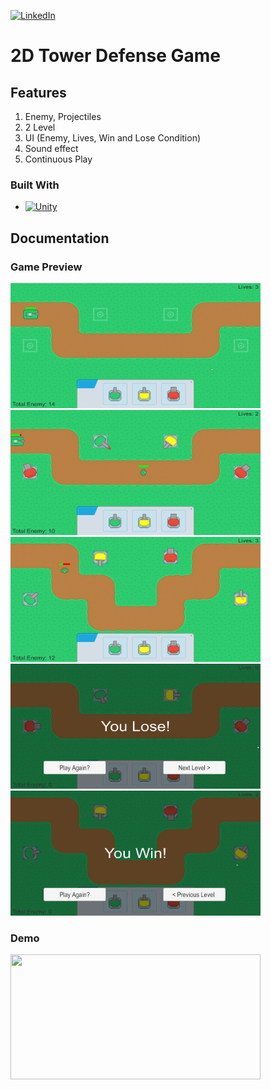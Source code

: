 [![LinkedIn][linkedin-shield]][linkedin-url]

[linkedin-shield]: https://img.shields.io/badge/-LinkedIn-black.svg?style=for-the-badge&logo=linkedin&colorB=555
[linkedin-url]: https://www.linkedin.com/in/evanderchristiandumalang/

# 2D Tower Defense Game

## Features

1. Enemy, Projectiles
2. 2 Level
3. UI (Enemy, Lives, Win and Lose Condition)
4. Sound effect
5. Continuous Play

### Built With

* [![Unity][Unity.com]][Unity-url]

[Unity.com]: https://img.shields.io/badge/Unity-FFFFFF?style=for-the-badge&logo=unity&logoColor=black
[Unity-url]: https://unity.com/

## Documentation

### Game Preview
<img src="Preview/start.png" width="400" height="200"> <img src="Preview/level1.png" width="400" height="200"> <img src="Preview/level2.png" width="400" height="200"> <img src="Preview/lose.png" width="400" height="200"> <img src="Preview/win.png" width="400" height="200">

### Demo
<img src="Preview/demo.gif" width="400" height="200">
